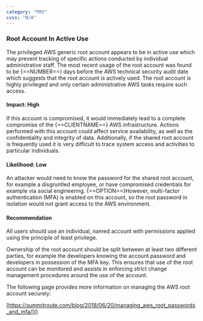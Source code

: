 ```yaml
---
category: "PRV"
cvss: "N/A"
---
```

### Root Account In Active Use
The privileged AWS generic root account appears to be in active use which may prevent tracking of specific actions conducted by individual administrative staff. The most recent usage of the root account was found to be {==NUMBER==} days before the AWS technical security audit date which suggests that the root account is actively used. The root account is highly privileged and only certain administrative AWS tasks require such access.
#### Impact: High
If this account is compromised, it would immediately lead to a complete compromise of the {==CLIENTNAME==} AWS infrastructure. Actions performed with this account could affect service availability, as well as the confidentiality and integrity of data. Additionally, if the shared root account is frequently used it is very difficult to trace system access and activities to particular individuals.
#### Likelihood: Low
An attacker would need to know the password for the shared root account, for example a disgruntled employee, or have compromised credentials for example via social engineering. {==OPTION==}However, multi-factor authentication (MFA) is enabled on this account, so the root password in isolation would not grant access to the AWS environment.
#### Recommendation
All users should use an individual, named account with permissions applied using the principle of least privilege.

Ownership of the root account should be split between at least two different parties, for example the developers knowing the account password and developers in possession of the MFA key. This ensures that use of the root account can be monitored and assists in enforcing strict change management procedures around the use of the account.

The following page provides more information on managing the AWS root account securely:

[https://summitroute.com/blog/2018/06/20/managing_aws_root_passwords_and_mfa/]()
